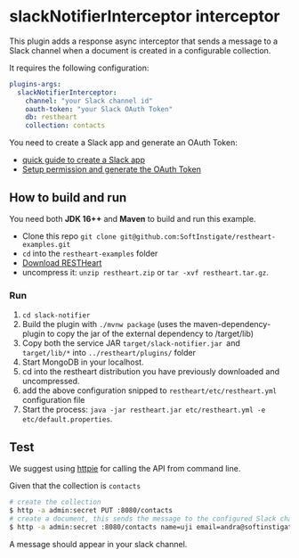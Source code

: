 # slackNotifierInterceptor interceptor

This plugin adds a response async interceptor that sends a message to a Slack channel when a document is created in a configurable collection.

It requires the following configuration:

```yml
plugins-args:
  slackNotifierInterceptor:
    channel: "your Slack channel id"
    oauth-token: "your Slack OAuth Token"
    db: restheart
    collection: contacts
```

You need to create a Slack app and generate an OAuth Token:

- [quick guide to create a Slack app](https://api.slack.com/start/overview#creating)
- [Setup permission and generate the OAuth Token](https://api.slack.com/messaging/sending#permissions)

## How to build and run

You need both **JDK 16++** and **Maven** to build and run this example.

-   Clone this repo `git clone git@github.com:SoftInstigate/restheart-examples.git`
-   `cd` into the `restheart-examples` folder
-   [Download RESTHeart](https://github.com/SoftInstigate/restheart/releases/)
-   uncompress it: `unzip restheart.zip` or `tar -xvf restheart.tar.gz`.

### Run

1. `cd slack-notifier`
1. Build the plugin with `./mvnw package` (uses the maven-dependency-plugin to copy the jar of the external dependency to /target/lib)
1. Copy both the service JAR `target/slack-notifier.jar `and `target/lib/*` into `../restheart/plugins/` folder
1. Start MongoDB in your localhost.
1. cd into the restheart distribution you have previously downloaded and uncompressed.
1. add the above configuration snipped to `restheart/etc/restheart.yml` configuration file
1. Start the process: `java -jar restheart.jar etc/restheart.yml -e etc/default.properties`.

## Test

We suggest using [httpie](https://httpie.org) for calling the API from command line.

Given that the collection is `contacts`

```bash
# create the collection
$ http -a admin:secret PUT :8080/contacts
# create a document, this sends the message to the configured Slack channel
$ http -a admin:secret :8080/contacts name=uji email=andra@softinstigate.com message="This is cool!"
```

A message should appear in your slack channel.
